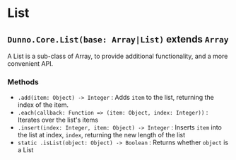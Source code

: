 # List

## `Dunno.Core.List(base: Array|List)` extends `Array`
A List is a sub-class of Array, to provide additional functionality, and a more convenient API.

### Methods
+ `.add(item: Object) -> Integer` : Adds `item` to the list, returning the index of the item.
+ `.each(callback: Function => (item: Object, index: Integer))` : Iterates over the list's items
+ `.insert(index: Integer, item: Object) -> Integer` : Inserts `item` into the list at index, `index`, returning the new length of the list
+ `static .isList(object: Object) -> Boolean` : Returns whether `object` is a List
